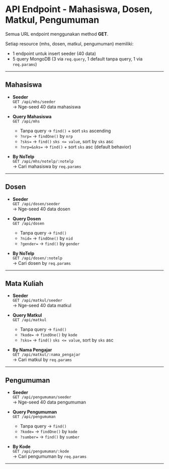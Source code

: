 # API Endpoint - Mahasiswa, Dosen, Matkul, Pengumuman

Semua URL endpoint menggunakan method **GET**.

Setiap resource (mhs, dosen, matkul, pengumuman) memiliki:
- 1 endpoint untuk insert seeder (40 data)
- 5 query MongoDB (3 via `req.query`, 1 default tanpa query, 1 via `req.params`)

---

## Mahasiswa

- **Seeder**  
  `GET /api/mhs/seeder`  
  → Nge-seed 40 data mahasiswa

- **Query Mahasiswa**  
  `GET /api/mhs`  
  - Tanpa query → `find()` + sort `sks` ascending  
  - `?nrp=` → `findOne()` by `nrp`  
  - `?sks=` → `find()` `sks <= value`, sort by `sks` asc  
  - `?nrp=&sks=` → `find()` + sort `sks` asc (default behavior)

- **By NoTelp**  
  `GET /api/mhs/notelp/:notelp`  
  → Cari mahasiswa by `req.params`

---

## Dosen

- **Seeder**  
  `GET /api/dosen/seeder`  
  → Nge-seed 40 data dosen

- **Query Dosen**  
  `GET /api/dosen`  
  - Tanpa query → `find()`  
  - `?nid=` → `findOne()` by `nid`  
  - `?gender=` → `find()` by `gender`

- **By NoTelp**  
  `GET /api/dosen/:notelp`  
  → Cari dosen by `req.params`

---

## Mata Kuliah

- **Seeder**  
  `GET /api/matkul/seeder`  
  → Nge-seed 40 data matkul

- **Query Matkul**  
  `GET /api/matkul`  
  - Tanpa query → `find()`  
  - `?kode=` → `findOne()` by `kode`  
  - `?sks=` → `find()` `sks <= value`, sort by `sks` asc

- **By Nama Pengajar**  
  `GET /api/matkul/:nama_pengajar`  
  → Cari matkul by `req.params`

---

## Pengumuman

- **Seeder**  
  `GET /api/pengumuman/seeder`  
  → Nge-seed 40 data pengumuman

- **Query Pengumuman**  
  `GET /api/pengumuman`  
  - Tanpa query → `find()`  
  - `?kode=` → `findOne()` by `kode`  
  - `?sumber=` → `find()` by `sumber`

- **By Kode**  
  `GET /api/pengumuman/:kode`  
  → Cari pengumuman by `req.params`

---
